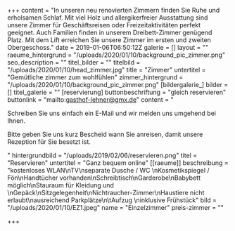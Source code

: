 +++
content = "In unseren neu renovierten Zimmern finden Sie Ruhe und erholsamen Schlaf. Mit viel Holz und allergikerfreier Ausstattung sind unsere Zimmer für Geschäftsreisen oder Freizeitaktivitäten perfekt geeignet. Auch Familien finden in unserem Dreibett-Zimmer genügend Platz. Mit dem Lift erreichen Sie unsere Zimmer im ersten und zweiten Obergeschoss."
date = 2019-01-06T06:50:12Z
galerie = []
layout = ""
raeume_hintergrund = "/uploads/2020/01/10/background_pic_zimmer.png"
seo_description = ""
titel_bilder = ""
titelbild = "/uploads/2020/01/10/head_zimmer.jpg"
title = "Zimmer"
untertitel = "Gemütliche zimmer zum wohlfühlen"
zimmer_hintergrund = "/uploads/2020/01/10/background_pic_zimmer.png"
[bildergalerie_]
bilder = []
titel_galerie = ""
[reservierung]
buttonbeschriftung = "gleich reservieren"
buttonlink = "mailto:gasthof-lehner@gmx.de"
content = "<p>Schreiben Sie uns einfach ein E-Mail und wir melden uns umgehend bei Ihnen.</p><p>Bitte geben Sie uns kurz Bescheid wann Sie anreisen, damit unsere Rezeption für Sie besetzt ist.</p>"
hintergrundbild = "/uploads/2019/02/06/reservieren.png"
titel = "Reservieren"
untertitel = "Ganz bequem online"
[[raeume]]
beschreibung = "kostenloses WLAN\nTV\nseparate Dusche / WC \nKosmetikspiegel / Fön\nHandtücher vorhanden\nSchreibtisch\nGarderobe\nBabybett möglich\nStauraum für Kleidung und \nGepäck\nSitzgelegenheit\nNichtraucher-Zimmer\nHaustiere nicht erlaubt\nausreichend Parkplätze\n\tAufzug \ninklusive Frühstück"
bild = "/uploads/2020/01/10/EZ1.jpeg"
name = "Einzelzimmer"
preis-zimmer = ""

+++
